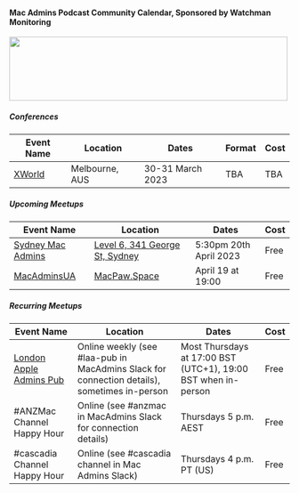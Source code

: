#### Mac Admins Podcast Community Calendar, Sponsored by Watchman Monitoring

[<img src="https://podcast.macadmins.org/wp-content/uploads/2017/06/Watchman-Monitoring-logo-blue.png" alt="" width="500" height="115" />](https://www.watchmanmonitoring.com)

##### Conferences

| Event Name | Location | Dates | Format | Cost |
|------------|----------|-------|--------|------|
| [XWorld]([https://acesconf.com](https://auc.edu.au/)) | Melbourne, AUS | 30-31 March 2023 | TBA | TBA |



##### Upcoming Meetups

| Event Name | Location | Dates | Cost |
|------------|----------|-------|------|
| [Sydney Mac Admins](https://sydneymacadmins.com)| [Level 6, 341 George St, Sydney](https://goo.gl/maps/r2Tg6YvvBQiZfzst7) | 5:30pm 20th April 2023 | Free |
|[MacAdminsUA](https://macadmins.org.ua/macadminsua-at-macpaw-space/) | [MacPaw.Space](https://macapw.space) | April 19 at 19:00 | Free |


##### Recurring Meetups

| Event Name | Location | Dates | Cost |
|------------|----------|-------|------|
| [London Apple Admins Pub](https://londonappleadmins.org.uk/) | Online weekly (see #laa-pub in MacAdmins Slack for connection details), sometimes in-person  | Most Thursdays at 17:00 BST (UTC+1), 19:00 BST when in-person | Free |
| #ANZMac Channel Happy Hour | Online (see #anzmac in MacAdmins Slack for connection details) | Thursdays 5 p.m. AEST | Free |
| #cascadia Channel Happy Hour | Online (see #cascadia channel in Mac Admins Slack) | Thursdays 4 p.m. PT (US) | Free|
